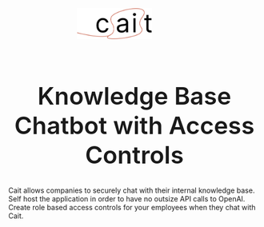 <div align="center">
    <img src="cait-logo.png" alt="cait-logo" width="150px" style="padding-bottom: 14px; margin-right: 5rem"/>
    <h1 style="font-weight: 600; font-size: 3rem">Knowledge Base Chatbot with Access Controls</h1>
</div>
Cait allows companies to securely chat with their internal knowledge base. Self host the application in order to have no outsize API calls to OpenAI. Create role based access controls for your employees when they chat with Cait. 



